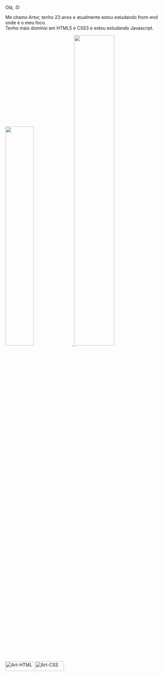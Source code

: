 Olá, :D

Me chamo Artur, tenho 23 anos e atualmente estou estudando front-end onde é o meu foco.<br>
Tenho mais domínio em HTML5 e CSS3 e estou estudando Javascript.

<div>
  <a href="https://github.com/artuurlz"/>
  <img width="42%" src="https://github-readme-stats.vercel.app/api?username=artuurlz&show_icons=true&theme=tokyonight">
  <img width="50%" src="https://github-readme-stats.vercel.app/api/top-langs/?username=artuurlz&layout=compact&theme=tokyonight">
</div>

<div style="display: inline-block"><br>
  <img align="center" alt="Art-HTML" height="30" width="90" src="https://img.shields.io/badge/HTML5-E34F26?style=for-the-badge&logo=html5&logoColor=white">
  <img align="center" alt="Art-CSS" height="30" width="90" src="https://img.shields.io/badge/CSS3-1572B6?style=for-the-badge&logo=css3&logoColor=white">
</div>
